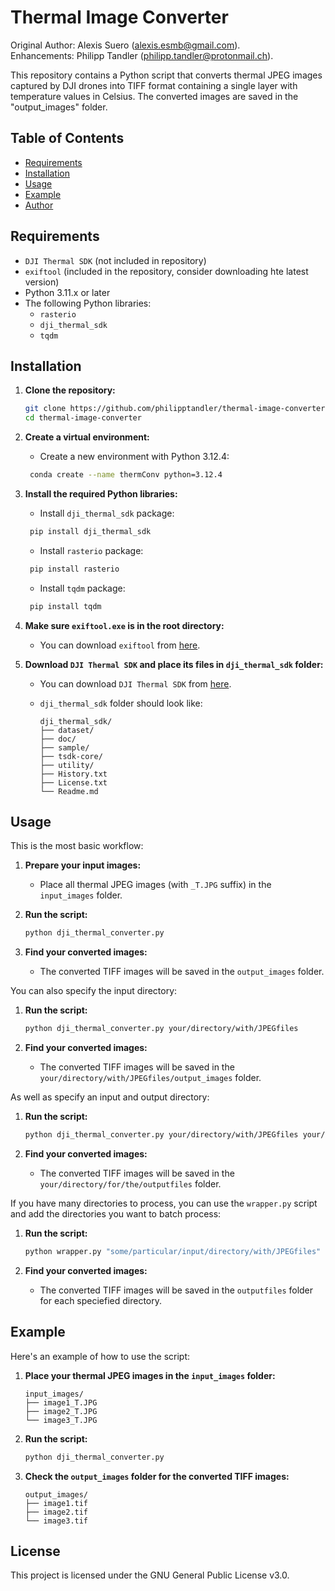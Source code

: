 # Thermal Image Converter
Original Author: Alexis Suero (alexis.esmb@gmail.com).  
Enhancements: Philipp Tandler (philipp.tandler@protonmail.ch).

This repository contains a Python script that converts thermal JPEG images captured by DJI drones into TIFF format containing a single layer with temperature values in Celsius. The converted images are saved in the "output_images" folder.

## Table of Contents
- [Requirements](#requirements)
- [Installation](#installation)
- [Usage](#usage)
- [Example](#example)
- [Author](#author)

## Requirements
- `DJI Thermal SDK` (not included in repository)
- `exiftool` (included in the repository, consider downloading hte latest version)
- Python 3.11.x or later
- The following Python libraries:
  - `rasterio`
  - `dji_thermal_sdk`
  - `tqdm`

## Installation
1. **Clone the repository:**

    ```sh
    git clone https://github.com/philipptandler/thermal-image-converter.git
    cd thermal-image-converter
    ```
2. **Create a virtual environment:**

   - Create a new environment with Python 3.12.4:
   ```sh
    conda create --name thermConv python=3.12.4
   ```
       
3. **Install the required Python libraries:**

   - Install `dji_thermal_sdk` package:
   ```sh
    pip install dji_thermal_sdk
   ```

   - Install `rasterio` package:
   ```sh
    pip install rasterio
   ```

    - Install `tqdm` package:
   ```sh
    pip install tqdm
   ```

4. **Make sure `exiftool.exe` is in the root directory:**
    - You can download `exiftool` from [here](https://exiftool.org/).

5. **Download `DJI Thermal SDK` and place its files in `dji_thermal_sdk` folder:**
    - You can download `DJI Thermal SDK` from [here](https://www.dji.com/global/downloads/softwares/dji-thermal-sdk).

    - `dji_thermal_sdk` folder should look like:
      ```
      dji_thermal_sdk/
      ├── dataset/
      ├── doc/
      ├── sample/
      ├── tsdk-core/
      ├── utility/
      ├── History.txt
      ├── License.txt
      └── Readme.md
      ```

## Usage
This is the most basic workflow:
1. **Prepare your input images:**
    - Place all thermal JPEG images (with `_T.JPG` suffix) in the `input_images` folder.

2. **Run the script:**
    ```sh
    python dji_thermal_converter.py
    ```

3. **Find your converted images:**
    - The converted TIFF images will be saved in the `output_images` folder.

You can also specify the input directory:
1. **Run the script:**
    ```sh
    python dji_thermal_converter.py your/directory/with/JPEGfiles
    ```

2. **Find your converted images:**
    - The converted TIFF images will be saved in the `your/directory/with/JPEGfiles/output_images` folder.

As well as specify an input and output directory:
1. **Run the script:**
    ```sh
    python dji_thermal_converter.py your/directory/with/JPEGfiles your/directory/for/the/outputfiles
    ```

2. **Find your converted images:**
    - The converted TIFF images will be saved in the `your/directory/for/the/outputfiles` folder.

If you have many directories to process, you can use the `wrapper.py` script and add the directories you want to batch process:
1. **Run the script:**
    ```sh
    python wrapper.py "some/particular/input/directory/with/JPEGfiles" "some/other/input/directory/with/JPEGfiles" "some/third/input/directory/with/JPEGfiles"
    ```

2. **Find your converted images:**
    - The converted TIFF images will be saved in the `outputfiles` folder for each speciefied directory.

## Example
Here's an example of how to use the script:
1. **Place your thermal JPEG images in the `input_images` folder:**
    ```
    input_images/
    ├── image1_T.JPG
    ├── image2_T.JPG
    └── image3_T.JPG
    ```

2. **Run the script:**
    ```sh
    python dji_thermal_converter.py
    ```

3. **Check the `output_images` folder for the converted TIFF images:**
    ```
    output_images/
    ├── image1.tif
    ├── image2.tif
    └── image3.tif
    ```

## License
This project is licensed under the GNU General Public License v3.0.

